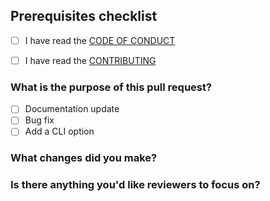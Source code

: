 ## Prerequisites checklist

- [ ] I have read the [CODE OF CONDUCT](https://github.com/simonedelpopolo/spinning-pusher/blob/main/.github/CODE_OF_CONDUCT.md)

- [ ] I have read the [CONTRIBUTING](https://github.com/simonedelpopolo/spinning-pusher/blob/main/.github/CONTRIBUTIING.md)

### What is the purpose of this pull request?

- [ ] Documentation update
- [ ] Bug fix
- [ ] Add a CLI option

### What changes did you make?

### Is there anything you'd like reviewers to focus on?
